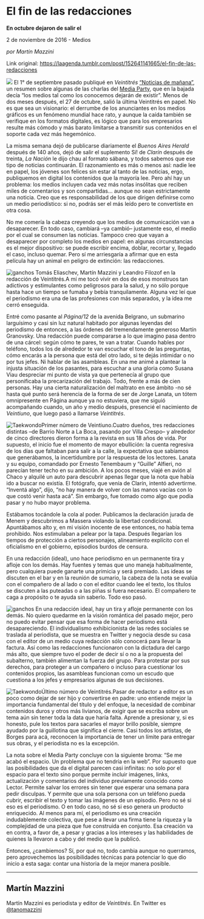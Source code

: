 # El fin de las redacciones

**En octubre dejaron de salir el**

2 de noviembre de 2016 - Medios

_por Martín Mazzini_

Link original: https://laagenda.tumblr.com/post/152641141665/el-fin-de-las-redacciones

![](https://64.media.tumblr.com/11e378ff61bc63e97090bdfc453df767/tumblr_inline_pk0l7e11fz1t6q87u_500.jpg)
El 1° de septiembre pasado publiqué en *Veintitrés* [“Noticias de mañana”](http://www.veintitres.com.ar/article/details/89734/noticias-de-manana), un resumen sobre algunas de las charlas del [Media Party](http://mediaparty.info/), que en la bajada decía “los medios tal como los conocemos dejarán de existir”. Menos de dos meses después, el 27 de octubre, salió la última Veintitrés en papel. No es que sea un visionario: el derrumbe de los anunciantes en los medios gráficos es un fenómeno mundial hace rato, y aunque la caída también se verifique en los formatos digitales, es lógico que para los empresarios resulte más cómodo y más barato limitarse a transmitir sus contenidos en el soporte cada vez más hegemónico.

La misma semana dejó de publicarse diariamente el *Buenos Aires Herald* después de 140 años, dejó de salir el suplemento Sí! de *Clarín* después de treinta, *La Nación* le dijo chau al formato sábana, y todos sabemos que ese tipo de noticias continuarán.
El razonamiento es más o menos así: nadie lee en papel, los jóvenes son felices sin estar al tanto de las noticias, ergo, publiquemos en digital los contenidos que la mayoría lee. Pero ahí hay un problema: los medios incluyen cada vez más notas insólitas que reciben miles de comentarios y son compartidas… aunque no sean estrictamente una noticia. Creo que es responsabilidad de los que dirigen definirse como un medio periodístico: si no, podrás ser el más leído pero te convertiste en otra cosa.

No me comería la cabeza creyendo que los medios de comunicación van a desaparecer. En todo caso, cambiará –ya cambió– justamente eso, el medio por el cual se consumen las noticias. Tampoco creo que vayan a desaparecer por completo los medios en papel: en algunas circunstancias es el mejor dispositivo: se puede escribir encima, doblar, recortar y, llegado el caso, incluso quemar. Pero sí me arriesgaría a afirmar que en esta película hay un animal en peligro de extinción: las redacciones.

![ganchos](https://64.media.tumblr.com/8f6799b9a2840f9334c3e8c0b539d3e1/tumblr_inline_pk0l7epb4V1t6q87u_500.jpg) Tomás Eliaschev, Martín Mazzini y Leandro Filozof en la redacción de Veintitrés.A mí me tocó vivir en dos de esos monstruos tan adictivos y estimulantes como peligrosos para la salud, y no sólo porque hasta hace un tiempo se fumaba y bebía tranquilamente. Alguna vez leí que el periodismo era una de las profesiones con más separados, y la idea me cerró enseguida.


Entré como pasante al *Página/12* de la avenida Belgrano, un submarino larguísimo y casi sin luz natural habitado por algunas leyendas del periodismo de entonces, a las órdenes del tremendamente generoso Martín Granovsky. Una redacción puede compararse a lo que imagino pasa dentro de una cárcel: según cómo te pares, te van a tratar. Cuando hables por teléfono, todos los de alrededor te van escuchar el tono de las preguntas, cómo encarás a la persona que está del otro lado, si te dejás intimidar o no por tus jefes. Ni hablar de las asambleas. En una me animé a plantear la injusta situación de los pasantes, para escuchar a una gloria como Susana Viau despreciar mi punto de vista ya que pertenecía al grupo que personificaba la precarización del trabajo. Todo, frente a más de cien personas. Hay una cierta naturalización del maltrato en ese ámbito -no sé hasta qué punto será herencia de la forma de ser de Jorge Lanata, un tótem omnipresente en Página aunque ya no estuviera, que me siguió acompañando cuando, un año y medio después, presencié el nacimiento de *Veintiuno*, que luego pasó a llamarse *Veintitrés*.

![Taekwondo](https://64.media.tumblr.com/38871035f5be5b259afb58aced373c7b/tumblr_inline_pk0l7fsLnO1t6q87u_400.jpg)Primer número de Veintiuno.Cuatro dueños, tres redacciones distintas –de Barrio Norte a La Boca, pasando por Villa Crespo– y alrededor de cinco directores dieron forma a la revista en sus 18 años de vida. Por supuesto, el inicio fue el momento de mayor ebullición: la cuenta regresiva de los días que faltaban para salir a la calle, la expectativa que sabíamos que generábamos, la incertidumbre por la respuesta de los lectores. Lanata y su equipo, comandado por Ernesto Tenembaum y “Guille” Alfieri, no parecían tener techo en su ambición. A los pocos meses, viajé en avión al Chaco y alquilé un auto para descubrir apenas llegar que la nota que había ido a buscar no existía. El fotógrafo, que venía de Clarín, intentó advertirme. “Inventá algo”, dijo, “no hay manera de volver con las manos vacías con lo que costó venir hasta acá”. Sin embargo, fue tomado como algo que podía pasar y no hubo mayor problema. 

Estábamos tocándole la cola al poder. Publicamos la declaración jurada de Menem y descubrimos a Massera violando la libertad condicional. Apuntábamos alto y, en mi visión inocente de ese entonces, no había tema prohibido. Nos estimulaban a pelear por la tapa. Después llegarían los tiempos de protección a ciertos personajes, alineamiento explícito con el oficialismo en el gobierno, episodios burdos de censura. 

En una redacción (ideal), uno hace periodismo en un permanente tira y afloje con los demás. Hay fuentes y temas que uno maneja habitualmente, pero cualquiera puede ganarte una primicia y será premiado. Las ideas se discuten en el bar y en la reunión de sumario, la cabeza de la nota se evalúa con el compañero de al lado o con el editor cuando lee el texto, los títulos se discuten a las puteadas o a las piñas si fuera necesario. El compañero te caga a propósito o te ayuda sin saberlo. Todo eso pasó. 

![ganchos](https://64.media.tumblr.com/785de30321e83232a9af1c8e55cb8817/tumblr_inline_pk0l7fSIeg1t6q87u_500.jpg) En una redacción ideal, hay un tira y afloje permanente con los demás.
No quiero quedarme en la visión romántica del pasado mejor, pero no puedo evitar pensar que esa forma de hacer periodismo está desapareciendo. El individualismo exhibicionista de las redes sociales se traslada al periodista, que se muestra en Twitter y negocia desde su casa con el editor de un medio cuya redacción sólo conocerá para llevar la factura. Así como las redacciones funcionaron con la dictadura del cargo más alto, que siempre tuvo el poder de decir sí o no a la propuesta del subalterno, también alimentan la fuerza del grupo. Para protestar por sus derechos, para proteger a un compañero o incluso para cuestionar los contenidos propios, las asambleas funcionan como un escudo que cuestiona a los jefes y empresarios algunas de sus decisiones.

![Taekwondo](https://64.media.tumblr.com/993bb08c9ba250aa1a7295c4762f386e/tumblr_inline_pk0l7gKrPz1t6q87u_400.jpg)Último número de Veintitrés.Pasar de redactor a editor es un poco como dejar de ser hijo y convertirse en padre: uno entiende mejor la importancia fundamental del título y del enfoque, la necesidad de combinar contenidos duros y otros más livianos, de exigir que se escriba sobre un tema aún sin tener toda la data que haría falta. Aprende a presionar y, si es honesto, pule los textos para sacarles el mayor brillo posible, siempre ayudado por la guillotina que significa el cierre. Casi todos los artistas, de Borges para acá, reconocen la importancia de tener un límite para entregar sus obras, y el periodista no es la excepción.

La nota sobre el Media Party concluye con la siguiente broma: “Se me acabó el espacio. Un problema que no tendría en la web”. Por supuesto que las posibilidades que da el digital parecen casi infinitas: no solo por el espacio para el texto sino porque permite incluir imágenes, links, actualización y comentarios del individuo previamente conocido como Lector. Permite salvar los errores sin tener que esperar una semana para pedir disculpas. Y permite que una sola persona con un teléfono pueda cubrir, escribir el texto y tomar las imágenes de un episodio. Pero no sé si eso es el periodismo. O en todo caso, no sé si eso genera un producto enriquecido. Al menos para mí, el periodismo es una creación indudablemente colectiva, que pese a llevar una firma tiene la riqueza y la complejidad de una pieza que fue construida en conjunto. Esa creación va en contra, a favor de, a pesar y gracias a los intereses y las habilidades de quienes la llevaron a cabo y del medio que la publicó. 

Entonces, ¿cambiemos? Sí, por qué no, todo cambia aunque no querramos, pero aprovechemos las posibilidades técnicas para potenciar lo que dio inicio a esta saga: contar una historia de la mejor manera posible. 

  




---

Martín Mazzini
--------------

 Martín Mazzini es periodista y editor de *Veintitrés*. En Twitter es [@tanomazzini](https://twitter.com/tanomazzini) 

